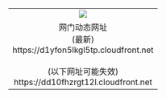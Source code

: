 ﻿<table>
  <tr></tr>
  <tr><td colspan=2 align=center><img src="https://d1yfon5lkgl5tp.cloudfront.net/Up/oGate.jpg" /></td></tr>
  <tr><td colspan=2 align=center>网门动态网址<br/>(最新)
<br>https://d1yfon5lkgl5tp.cloudfront.net
<br/><br/>(以下网址可能失效)
<br>https://dd10fhzrgt12l.cloudfront.net
    </td>
  </tr>
</table>
